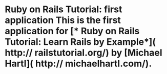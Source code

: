 # Ruby on Rails Tutorial: first application This is the first application for [* Ruby on Rails Tutorial: Learn Rails by Example*]( http:// railstutorial.org/) by [Michael Hartl]( http:// michaelhartl.com/).

